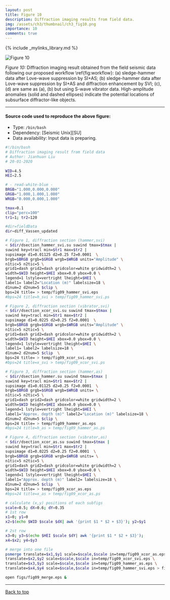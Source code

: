```yaml
---
layout: post
title: Figure 10
description: Diffraction imaging results from field data.
img: /assets/ch3/thumbnail/ch3_fig10.png
importance: 10
comments: true
---
```


{% include _mylinks_library.md %}

<script type="text/javascript">
 function showhide(id) {
    var e = document.getElementById(id);
    e.style.display = (e.style.display == 'block') ? 'none' : 'block';
 }
</script>


<img src="{{ '/assets/ch3/ch3_fig10.png' | prepend: site.baseurl | prepend: site.url }}" alt="Figure 10" style="zoom:100%;" />

_Figure 10:_ Diffraction imaging result obtained from the field seismic data following our proposed workflow \ref{fig:workflow}: (a) sledge-hammer data after Love-wave suppression by SI+AS; (b) sledge-hammer data after Love-wave suppression by SI+AS and diffraction enhancement by SVI; (c), (d) are same as (a), (b) but using S-wave vibrator data. High-amplitude anomalies (solid and dashed ellipses) indicate the potential locations of subsurface diffractor-like objects. 

---
#### Source code used to reproduce the above figure:
- Type: ```/bin/bash```
- Dependency: [Seismic Unix][SU]
- Data availability: Input data is preparing.

```sh
#!/bin/bash
# Diffraction imaging result from field data
# Author: Jianhuan Liu
# 20-01-2020
 
WID=4.5
HEI=2.5

# - read-white-blue -
BRGB="1.000,0.000,0.000"
GRGB="1.000,1.000,1.000"
WRGB="0.000,0.000,1.000"

tmax=0.1
clip="perc=100"
tr1=1; tr2=120

#dir=fieldData
dir=diff_Vassen_updated

# Figure 1, diffraction section (hammer,svi)
< $dir/dsection_hammer_svi.su suwind tmax=$tmax |
suwind key=tracl min=$tr1 max=$tr2 |
supsimage d1=0.01125 d2=0.25 f2=0.0001  \
brgb=$BRGB grgb=$GRGB wrgb=$WRGB units="Amplitude" \
n1tic=5 n2tic=5 \
grid1=dash grid2=dash gridcolor=white gridwidth=2 \
width=$WID height=$HEI xbox=0.0 ybox=0.0 \
legend=1 lstyle=vertright lheight=$HEI \
label1= label2="Location (m)" labelsize=18 \
d1num=2 d2num=5 $clip \
bps=24 title= > temp/fig09_hammer_svi.eps
#bps=24 title=h_svi > temp/fig09_hammer_svi.ps

# Figure 2, diffraction section (vibrator,svi)
< $dir/dsection_xcor_svi.su suwind tmax=$tmax |
suwind key=tracl min=$tr1 max=$tr2 |
supsimage d1=0.0225 d2=0.25 f2=0.0001  \
brgb=$BRGB grgb=$GRGB wrgb=$WRGB units="Amplitude" \
n1tic=5 n2tic=5 \
grid1=dash grid2=dash gridcolor=white gridwidth=2 \
width=$WID height=$HEI xbox=0.0 ybox=0.0 \
legend=1 lstyle=vertright lheight=$HEI \
label1= label2= labelsize=18 \
d1num=2 d2num=5 $clip  \
bps=24 title= > temp/fig09_xcor_svi.eps
#bps=24 title=x_svi > temp/fig09_xcor_svi.ps

# Figure 3, diffraction section (hammer,as)
< $dir/dsection_hammer.su suwind tmax=$tmax |
suwind key=tracl min=$tr1 max=$tr2 |
supsimage d1=0.01125 d2=0.25 f2=0.0001  \
brgb=$BRGB grgb=$GRGB wrgb=$WRGB units= \
n1tic=5 n2tic=5 \
grid1=dash grid2=dash gridcolor=white gridwidth=2 \
width=$WID height=$HEI xbox=0.0 ybox=0.0 \
legend=1 lstyle=vertright lheight=$HEI \
label1="Approx. depth (m)" label2="Location (m)" labelsize=18 \
d1num=2 d2num=5 $clip \
bps=24 title= > temp/fig09_hammer_as.eps
#bps=24 title=h_as > temp/fig09_hammer_as.ps

# Figure 4, diffraction section (vibrator,as)
< $dir/dsection_xcor_as.su suwind tmax=$tmax |
suwind key=tracl min=$tr1 max=$tr2 |
supsimage d1=0.0225 d2=0.25 f2=0.0001  \
brgb=$BRGB grgb=$GRGB wrgb=$WRGB units= \
n1tic=5 n2tic=5 \
grid1=dash grid2=dash gridcolor=white gridwidth=2 \
width=$WID height=$HEI xbox=0.0 ybox=0.0 \
legend=1 lstyle=vertright lheight=$HEI \
label1="Approx. depth (m)" label2= labelsize=18 \
d1num=2 d2num=5 $clip  \
bps=24 title= > temp/fig09_xcor_as.eps
#bps=24 title=x_as > temp/fig09_xcor_as.ps

# calculate (x,y) positions of each subfigs
scale=0.5; dX=0.6; dY=0.35
# 1st row
x1=0; y1=0
x2=$(echo $WID $scale $dX| awk '{print $1 * $2 + $3}'); y2=$y1

# 2st row
x3=0; y3=$(echo $HEI $scale $dY| awk '{print $1 * $2 + $3}');
x4=$x2; y4=$y3

# merge into one file
psmerge translate=$x1,$y1 scale=$scale,$scale in=temp/fig09_xcor_as.eps \
translate=$x2,$y2 scale=$scale,$scale in=temp/fig09_xcor_svi.eps \
translate=$x3,$y3 scale=$scale,$scale in=temp/fig09_hammer_as.eps \
translate=$x4,$y4 scale=$scale,$scale in=temp/fig09_hammer_svi.eps > figs/fig09_merge.eps

open figs/fig09_merge.eps &

```
---

<a href="#top">Back to top</a>
